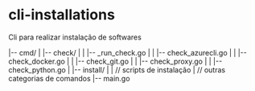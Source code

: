# cli-installations
Cli para realizar instalação de softwares


|-- cmd/
|   |-- check/
|   |   |-- _run_check.go
|   |   |-- check_azurecli.go
|   |   |-- check_docker.go
|   |   |-- check_git.go
|   |   |-- check_proxy.go
|   |   |--check_python.go
|   |-- install/
|   |   // scripts de instalação
|   // outras categorias de comandos
|-- main.go
